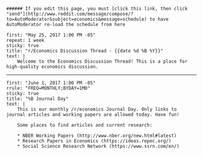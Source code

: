     ###### If you edit this page, you must [click this link, then click "send"](http://www.reddit.com/message/compose/?to=AutoModerator&subject=economics&message=schedule) to have AutoModerator re-load the schedule from here
    
    first: "May 25, 2017 1:00 PM -05"
    repeat: 1 week  
    sticky: true  
    title: "r/Economics Discussion Thread - {{date %d %B %Y}}"
    text: |   
        Welcome to the Economics Discussion Thread! This is a place for high-quality economics discussion.
        
---     
        
    first: "June 1, 2017 1:00 PM -05"  
    rrule: "FREQ=MONTHLY;BYDAY=1MO"
    sticky: true  
    title: "%B Journal Day"  
    text: |   
        This is our monthly /r/economics Journal Day. Only links to journal articles and working papers are allowed today. Have fun!

        Some places to find articles and current research:

        * NBER Working Papers (http://www.nber.org/new.html#latest)
        * Research Papers in Economics (https://ideas.repec.org/)
        * Social Science Research Network (https://www.ssrn.com/en/)
